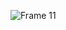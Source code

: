 

![Frame 11](https://github.com/user-attachments/assets/2e9f8f64-2ac9-4b0f-8108-9163b59ffffc)


<!---
Jojoaventurier/Jojoaventurier is a ✨ special ✨ repository because its `README.md` (this file) appears on your GitHub profile.
You can click the Preview link to take a look at your changes.
--->
